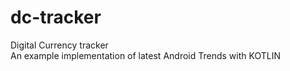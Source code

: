 # dc-tracker
Digital Currency tracker <br>
An example implementation of latest Android Trends with KOTLIN
